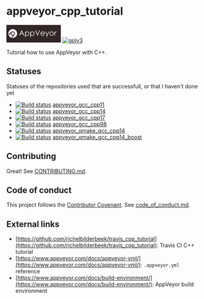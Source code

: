 # appveyor_cpp_tutorial

[![AppVeyor logo](AppVeyor.png)](https://appveyor-ci.org)
[![gplv3](http://www.gnu.org/graphics/gplv3-88x31.png)](http://www.gnu.org/licenses/gpl.html)

Tutorial how to use AppVeyor with C++.

## Statuses

Statuses of the repositories used that are successfull, or that I haven't done yet

 * [![Build status](https://ci.appveyor.com/api/projects/status/0b5s1keq9e3s9u08/branch/master?svg=true)](https://ci.appveyor.com/project/richelbilderbeek/appveyor-gcc-cpp11/branch/master) [appveyor_gcc_cpp11](https://www.github.com/richelbilderbeek/appveyor_gcc_cpp11)
 * [![Build status](https://ci.appveyor.com/api/projects/status/r0c3wnwin26yvfto/branch/master?svg=true)](https://ci.appveyor.com/project/richelbilderbeek/appveyor-gcc-cpp14/branch/master) [appveyor_gcc_cpp14](https://www.github.com/richelbilderbeek/appveyor_gcc_cpp14)
 * [![Build status](https://ci.appveyor.com/api/projects/status/r34ld400rp98dh6o/branch/master?svg=true)](https://ci.appveyor.com/project/richelbilderbeek/appveyor-gcc-cpp17/branch/master) [appveyor_gcc_cpp17](https://www.github.com/richelbilderbeek/appveyor_gcc_cpp17)
 * [![Build status](https://ci.appveyor.com/api/projects/status/l1u8fhfsmorqs2cg/branch/master?svg=true)](https://ci.appveyor.com/project/richelbilderbeek/appveyor-gcc-cpp98/branch/master) [appveyor_gcc_cpp98](https://www.github.com/richelbilderbeek/appveyor_gcc_cpp98)
 * [![Build status](https://ci.appveyor.com/api/projects/status/8otskad85edx7m4m/branch/master?svg=true)](https://ci.appveyor.com/project/richelbilderbeek/appveyor-qmake-gcc-cpp14/branch/master) [appveyor_qmake_gcc_cpp14](https://www.github.com/richelbilderbeek/appveyor_qmake_gcc_cpp14)
 * [![Build status](https://ci.appveyor.com/api/projects/status/smdyia4iojoju3ny/branch/master?svg=true)](https://ci.appveyor.com/project/richelbilderbeek/appveyor-qmake-gcc-cpp14-boost/branch/master) [appveyor_qmake_gcc_cpp14_boost](https://www.github.com/richelbilderbeek/appveyor_qmake_gcc_cpp14_boost)

## Contributing 

Great! See [CONTRIBUTING.md](CONTRIBUTING.md).

## Code of conduct

This project follows the [Contributor Covenant](http://contributor-covenant.org). See [code_of_conduct.md](code_of_conduct.md).

## External links

 * [https://github.com/richelbilderbeek/travis_cpp_tutorial](https://github.com/richelbilderbeek/travis_cpp_tutorial): Travis CI C++ tutorial
 * [https://www.appveyor.com/docs/appveyor-yml/](https://www.appveyor.com/docs/appveyor-yml/): `.appveyor.yml` reference
 * [https://www.appveyor.com/docs/build-environment/](https://www.appveyor.com/docs/build-environment/): AppVeyor build environment
